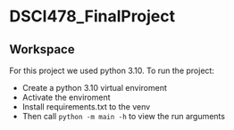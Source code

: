 # DSCI478_FinalProject

## Workspace

For this project we used python 3.10.
To run the project:
 - Create a python 3.10 virtual enviroment
 - Activate the enviroment
 - Install requirements.txt to the venv
 - Then call `python -m main -h` to view the run arguments

